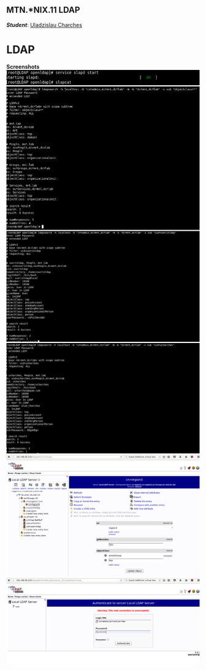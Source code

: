 MTN.*NIX.11 LDAP
---

***Student***: [Uladzislau Charches](https://upsa.epam.com/workload/employeeView.do?employeeId=4060741400038705754#emplTab=general)

# LDAP


**Screenshots**
![1](screens/1.png)
![2](screens/2.png)
![3](screens/3.png)
![4](screens/4.png)
![5](screens/5.png)
![6](screens/6.png)
